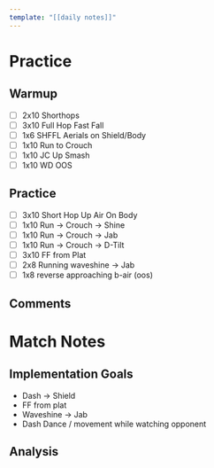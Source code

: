 ```yaml
---
template: "[[daily notes]]"
---
```

# Practice
## Warmup
- [ ] 2x10 Shorthops
- [ ] 3x10 Full Hop Fast Fall
- [ ] 1x6 SHFFL Aerials on Shield/Body
- [ ] 1x10 Run to Crouch
- [ ] 1x10 JC Up Smash
- [ ] 1x10 WD OOS
## Practice
- [ ] 3x10 Short Hop Up Air On Body
- [ ] 1x10 Run -> Crouch -> Shine
- [ ] 1x10 Run -> Crouch -> Jab
- [ ] 1x10 Run -> Crouch -> D-Tilt
- [ ] 3x10 FF from Plat
- [ ] 2x8 Running waveshine -> Jab
- [ ] 1x8 reverse approaching b-air (oos)
## Comments

# Match Notes
## Implementation Goals
- Dash -> Shield
- FF from plat
- Waveshine -> Jab
- Dash Dance / movement while watching opponent
## Analysis
